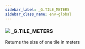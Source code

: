 ```yaml
---
sidebar_label: _G.TILE_METERS
sidebar_class_name: env-global
---
```


### ![](/img/wiki/global.png) **_G**.TILE_METERS
Returns the size of one tile in meters<br/>
